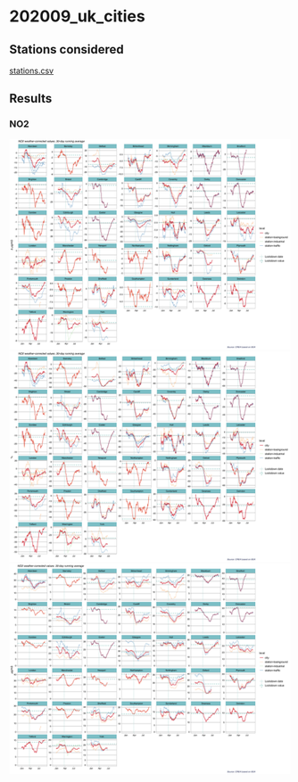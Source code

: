 # 202009_uk_cities

## Stations considered
[stations.csv](results/stations.csv)


## Results
### NO2
![city vs stations](results/plot_no2_city_vs_stations.png?raw=true)
![city vs stations](results/plot_no2_city_vs_stations_percent.png?raw=true)
![city vs stations](results/plot_no2_city_vs_stations_offsetted.png?raw=true)

